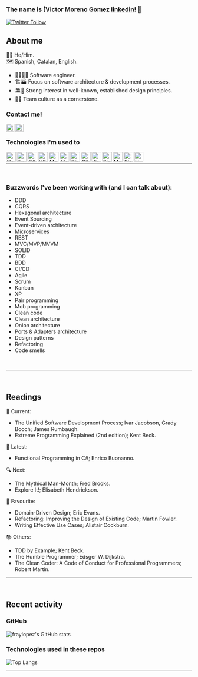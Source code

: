 ### The name is [Victor Moreno Gomez [linkedin]! 👋

[![Twitter Follow](https://img.shields.io/twitter/follow/vicmogo?color=1DA1F2&logo=twitter&style=for-the-badge)](https://twitter.com/intent/follow?original_referer=https%3A%2F%2Fgithub.com%vicmogo&screen_name=vicmogo)

## About me

🏳️‍🌈 He/Him.
<br />
🗺 Spanish, Catalan, English.

- 👨‍💻👌🏼 Software engineer.
- 🏗️🏭 Focus on software architecture & development processes.
- 🏛️🗼 Strong interest in well-known, established design principles.
- 👥🤝 Team culture as a cornerstone.

### Contact me!
[<img align="left" alt="codeSTACKr | Twitter" width="22px" src="https://cdn.jsdelivr.net/npm/simple-icons@v3/icons/twitter.svg" />][twitter]
[<img align="left" alt="codeSTACKr | LinkedIn" width="22px" src="https://cdn.jsdelivr.net/npm/simple-icons@v3/icons/linkedin.svg" />][linkedin]

[twitter]: https://twitter.com/vicmogo
[linkedin]: https://linkedin.com/in/victormogo

<br />

### Technologies I'm used to

<img align="left" width="26px" height="26px" title="NodeJS" alt="NodeJS" src="https://cdn.worldvectorlogo.com/logos/nodejs-icon.svg" />
<img align="left" width="26px" height="26px" title="TypeScript" alt="TypeScript" src="https://cdn.worldvectorlogo.com/logos/typescript.svg" />
<img align="left" width="26px" height="26px" title="C#" alt="C#" src="https://www.freeiconspng.com/uploads/c-logo-icon-18.png" />
<img align="left" width="26px" height="26px" title="VSCode" alt="VSCode" src="https://cdn.worldvectorlogo.com/logos/visual-studio-code-1.svg" />
<img align="left" width="26px" height="26px" title="MochaJS" alt="MochaJS" src="https://cdn.worldvectorlogo.com/logos/mocha-1.svg" />
<img align="left" width="26px" height="26px" title="MongoDB" alt="MongoDB" src="https://cdn.worldvectorlogo.com/logos/mongodb-icon-1.svg" />
<img align="left" width="26px" height="26px" title="Git" alt="Git" src="https://iconape.com/wp-content/png_logo_vector/git-icon.png" />
<img align="left" width="26px" height="26px" title="GitHub" alt="GitHub" src="https://upload.wikimedia.org/wikipedia/commons/thumb/9/91/Octicons-mark-github.svg/2048px-Octicons-mark-github.svg.png" />
<img align="left" width="26px" height="26px" title="Attlasian Jira" alt="Jira" src="https://user-images.githubusercontent.com/11347395/130452913-93ffb477-ca80-4965-b271-6409303f9fd3.png" />
<img align="left" width="26px" height="26px" title="Slack" alt="Slack" src="https://static.surveysparrow.com/site/assets/integrations/inner/slack.png" />
<img align="left" width="26px" height="26px" title="MarkDown" alt="MarkDown" src="https://user-images.githubusercontent.com/11347395/130453553-322c1932-e148-461e-b62f-c103f564b9b5.png" />
<img align="left" width="26px" height="26px" title="PlantUML" alt="PlantUML" src="https://plugins.jetbrains.com/files/7017/122599/icon/pluginIcon.svg" />
<img align="left" width="24px" height="26px" title="UML" alt="UML" src="https://joanpaon.files.wordpress.com/2013/05/uml-symbol.gif" />

<br />

---

<br />

### Buzzwords I've been working with (and I can talk about):

- DDD
- CQRS
- Hexagonal architecture
- Event Sourcing
- Event-driven architecture
- Microservices
- REST
- MVC/MVP/MVVM
- SOLID
- TDD
- BDD
- CI/CD
- Agile
- Scrum
- Kanban
- XP
- Pair programming
- Mob programming
- Clean code
- Clean architecture
- Onion architecture
- Ports & Adapters architecture
- Design patterns
- Refactoring
- Code smells

<br />

---

<br />

## Readings

📖 Current:
- The Unified Software Development Process; Ivar Jacobson, Grady Booch; James Rumbaugh.
- Extreme Programming Explained (2nd edition); Kent Beck.

📕 Latest:
- Functional Programming in C#; Enrico Buonanno.

🔍 Next:
- The Mythical Man-Month; Fred Brooks.
- Explore It!; Elisabeth Hendrickson.

💎 Favourite:
- Domain-Driven Design; Eric Evans.
- Refactoring: Improving the Design of Existing Code; Martin Fowler.
- Writing Effective Use Cases; Alistair Cockburn.

📚 Others:
- TDD by Example; Kent Beck.
- The Humble Programmer; Edsger W. Dijkstra.
- The Clean Coder: A Code of Conduct for Professional Programmers; Robert Martin.


---

<br />

## Recent activity

### GitHub

![fraylopez's GitHub stats](https://github-readme-stats.vercel.app/api?username=fraylopez&show_icons=true&hide_border=false&count_private=true&include_all_commits=true&count_private=true&hide=stars)

### Technologies used in these repos

![Top Langs](https://github-readme-stats.vercel.app/api/top-langs/?username=fraylopez&hide_border=false&layout=compact)


---

<br />